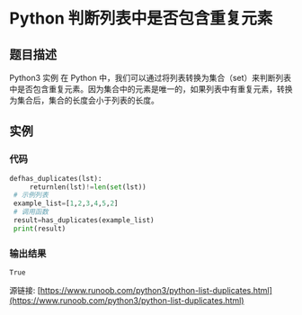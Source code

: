 # Python 判断列表中是否包含重复元素

## 题目描述
Python3 实例
在 Python 中，我们可以通过将列表转换为集合（set）来判断列表中是否包含重复元素。因为集合中的元素是唯一的，如果列表中有重复元素，转换为集合后，集合的长度会小于列表的长度。

## 实例
### 代码
```python
defhas_duplicates(lst):
     returnlen(lst)!=len(set(lst))
 # 示例列表
 example_list=[1,2,3,4,5,2]
 # 调用函数
 result=has_duplicates(example_list)
 print(result)
```
### 输出结果
```
True
```
源链接: [https://www.runoob.com/python3/python-list-duplicates.html](https://www.runoob.com/python3/python-list-duplicates.html)